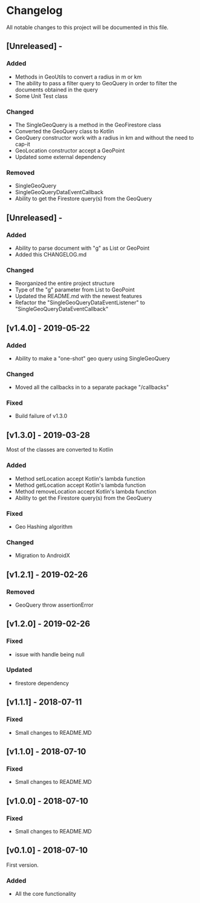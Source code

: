 # Changelog
All notable changes to this project will be documented in this file.

## [Unreleased] -
### Added
- Methods in GeoUtils to convert a radius in m or km
- The ability to pass a filter query to GeoQuery in order to filter the documents obtained in the query
- Some Unit Test class

### Changed
- The SingleGeoQuery is a method in the GeoFirestore class
- Converted the GeoQuery class to Kotlin
- GeoQuery constructor work with a radius in km and without the need to cap-it
- GeoLocation constructor accept a GeoPoint 
- Updated some external dependency

### Removed
- SingleGeoQuery
- SingleGeoQueryDataEventCallback
- Ability to  get the Firestore query(s) from the GeoQuery

## [Unreleased] -
### Added
- Ability to parse document with "g" as List or GeoPoint
- Added this CHANGELOG.md

### Changed
- Reorganized the entire project structure
- Type of the "g" parameter from List<Doube> to GeoPoint
- Updated the README.md with the newest features
- Refactor the "SingleGeoQueryDataEventListener" to "SingleGeoQueryDataEventCallback"

## [v1.4.0] - 2019-05-22
### Added
- Ability to make a "one-shot" geo query using SingleGeoQuery

### Changed
- Moved all the callbacks in to a separate package "/callbacks"

### Fixed
- Build failure of v1.3.0

## [v1.3.0] - 2019-03-28
Most of the classes are converted to Kotlin

### Added
- Method setLocation accept Kotlin's lambda function 
- Method getLocation accept Kotlin's lambda function 
- Method removeLocation accept Kotlin's lambda function
- Ability to  get the Firestore query(s) from the GeoQuery

### Fixed
- Geo Hashing algorithm

### Changed
- Migration to AndroidX

## [v1.2.1] - 2019-02-26
### Removed
- GeoQuery throw assertionError

## [v1.2.0] - 2019-02-26
### Fixed
- issue with handle being null

### Updated
- firestore dependency

## [v1.1.1] - 2018-07-11
### Fixed
- Small changes to README.MD

## [v1.1.0] - 2018-07-10
### Fixed
- Small changes to README.MD

## [v1.0.0] - 2018-07-10
### Fixed
- Small changes to README.MD

## [v0.1.0] - 2018-07-10
First version. 

### Added 
- All the core functionality 